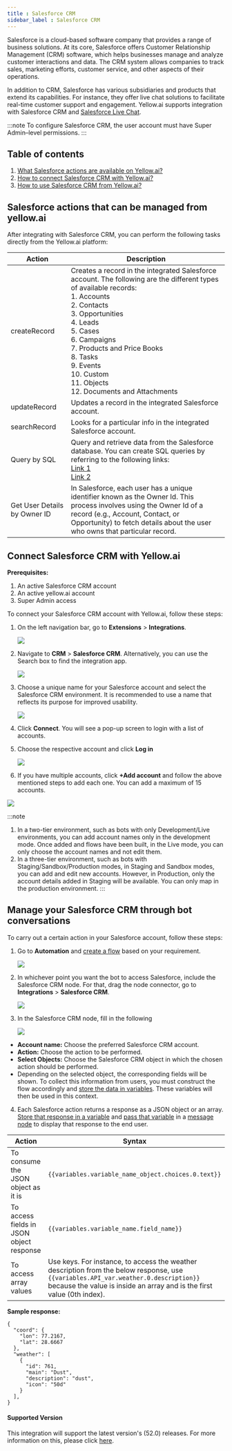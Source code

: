 ```yaml
---
title : Salesforce CRM
sidebar_label : Salesforce CRM
---
```



Salesforce is a cloud-based software company that provides a range of business solutions. At its core, Salesforce offers Customer Relationship Management (CRM) software, which helps businesses manage and analyze customer interactions and data. The CRM system allows companies to track sales, marketing efforts, customer service, and other aspects of their operations.

In addition to CRM, Salesforce has various subsidiaries and products that extend its capabilities. For instance, they offer live chat solutions to facilitate real-time customer support and engagement. Yellow.ai supports integration with Salesforce CRM and [Salesforce Live Chat](https://docs.yellow.ai/docs/platform_concepts/appConfiguration/salesforcelivechat). 

:::note
To configure Salesforce CRM, the user account must have Super Admin–level permissions.
:::

## Table of contents

1. [What Salesforce actions are available on Yellow.ai?](#salesforce-actions-that-can-be-managed-from-yellowai)
2. [How to connect Salesforce CRM with Yellow.ai?](#connect-salesforce-crm-with-yellowai)
3. [How to use Salesforce CRM from Yellow.ai?](#manage-your-salesforce-crm-through-bot-conversations)





## Salesforce actions that can be managed from yellow.ai

After integrating with Salesforce CRM, you can perform the following tasks directly from the Yellow.ai platform:

| Action                          | Description                                                                                                                                                   |
|---------------------------------|---------------------------------------------------------------------------------------------------------------------------------------------------------------|
| createRecord                    | Creates a record in the integrated Salesforce account. The following are the different types of available records:<br/> 1. Accounts<br/>2. Contacts<br/>3. Opportunities<br/>4. Leads<br/>5. Cases<br/>6. Campaigns<br/>7. Products and Price Books<br/>8. Tasks<br/>9. Events<br/>10. Custom<br/>11. Objects<br/>12. Documents and Attachments                                                                                                     |
| updateRecord                    | Updates a record in the integrated Salesforce account.                                                                                                       |
| searchRecord                    | Looks for a particular info in the integrated Salesforce account.                                                                                            |
| Query by SQL                   | Query and retrieve data from the Salesforce database. You can create SQL queries by referring to the following links: <br/> [Link 1](https://trailhead.salesforce.com/content/learn/modules/apex_database/apex_database_soql) <br/> [Link 2](https://developer.salesforce.com/docs/atlas.en-us.soql_sosl.meta/soql_sosl/sforce_api_calls_soql.htm)                                                                                                       |
| Get User Details by Owner ID    | In Salesforce, each user has a unique identifier known as the Owner Id. This process involves using the Owner Id of a record (e.g., Account, Contact, or Opportunity) to fetch details about the user who owns that particular record. |


## Connect Salesforce CRM with Yellow.ai

**Prerequisites:**

1. An active Salesforce CRM account
2. An active yellow.ai account
3. Super Admin access


To connect your Salesforce CRM account with Yellow.ai, follow these steps:

1. On the left navigation bar, go to **Extensions** > **Integrations**.

   ![](https://i.imgur.com/JagYT5w.png)

2. Navigate to **CRM** > **Salesforce CRM**. Alternatively, you can use the Search box to find the integration app.

   ![](https://i.imgur.com/0RGxeRr.png)


3. Choose a unique name for your Salesforce account and select the Salesforce CRM environment. It is recommended to use a name that reflects its purpose for improved usability.

   ![](https://i.imgur.com/tYjILVM.png)

4. Click **Connect**. You will see a pop-up screen to login with a list of accounts.

5. Choose the respective account and click **Log in** 

   ![](https://i.imgur.com/SLUrxzd.gif)

 6. If you have multiple accounts, click **+Add account** and follow the above mentioned steps to add each one. You can add a maximum of 15 accounts.

   ![](https://i.imgur.com/dGxkcov.png)

:::note
1. In a two-tier environment, such as bots with only Development/Live environments, you can add account names only in the development mode. Once added and flows have been built, in the Live mode, you can only choose the account names and not edit them.
2. In a three-tier environment, such as bots with Staging/Sandbox/Production modes, in Staging and Sandbox modes, you can add and edit new accounts. However, in Production, only the account details added in Staging will be available. You can only map in the production environment.
:::

## Manage your Salesforce CRM through bot conversations

To carry out a certain action in your Salesforce account, follow these steps:

1. Go to **Automation** and [create a flow](https://docs.yellow.ai/docs/platform_concepts/studio/build/Flows/journeys#2-create-a-flow) based on your requirement. 

   ![](https://i.imgur.com/Wcacej3.png)

2. In whichever point you want the bot to access Salesforce, include the Salesforce CRM node. For that, drag the node connector, go to **Integrations** > **Salesforce CRM**.

   ![](https://i.imgur.com/YVDlhAu.png)

3. In the Salesforce CRM node, fill in the following

   ![](https://i.imgur.com/LtUHOev.png)

* **Account name:** Choose the preferred Salesforce CRM account.
* **Action:** Choose the action to be performed.
* **Select Objects:** Choose the Salesforce CRM object in which the chosen action should be performed.
* Depending on the selected object, the corresponding fields will be shown. To collect this information from users, you must construct the flow accordingly and [store the data in variables](https://docs.yellow.ai/docs/platform_concepts/studio/build/bot-variables#41-store-data-in-variables). These variables will then be used in this context.


4. Each Salesforce action returns a response as a JSON object or an array. [Store that response in a variable](https://docs.yellow.ai/docs/platform_concepts/studio/build/bot-variables#41-store-data-in-variables) and [pass that variable](https://docs.yellow.ai/docs/platform_concepts/studio/build/bot-variables#42-retrieve-data-from-variables) in a [message node](https://docs.yellow.ai/docs/platform_concepts/studio/build/nodes/message-nodes1/message-nodes) to display that response to the end user.

| Action                                                             | Syntax                                                                                    |
|--------------------------------------------------------------------|-------------------------------------------------------------------------------------------|
| To consume the JSON object as it is                                | `{{variables.variable_name_object.choices.0.text}}`                                       |
| To access fields in JSON object response                           | `{{variables.variable_name.field_name}}`                                                  |
| To access array values| Use keys. For instance, to access the weather description from the below response, use<br/> `{{variables.API_var.weather.0.description}}`                                                                    because the value is inside an array and is the first value (0th index).|
  

**Sample response:**

```
{
  "coord": {
    "lon": 77.2167,
    "lat": 28.6667
  },
  "weather": [
    {
      "id": 761,
      "main": "Dust",
      "description": "dust",
      "icon": "50d"
    }
  ],
}
```



#### Supported Version

This integration will support the latest version's (52.0) releases. For more information on this, please click [here](https://developer.salesforce.com/docs/atlas.en-us.api_rest.meta/api_rest/api_rest_eol.htm).





